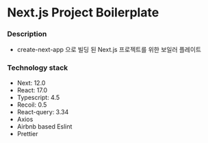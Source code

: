 # Next.js Project Boilerplate

### Description

- create-next-app 으로 빌딩 된 Next.js 프로젝트를 위한 보일러 플레이트

### Technology stack

- Next: 12.0
- React: 17.0
- Typescript: 4.5
- Recoil: 0.5
- React-query: 3.34
- Axios
- Airbnb based Eslint
- Prettier
